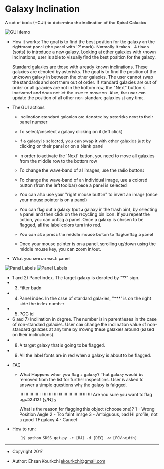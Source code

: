 # Galaxy Inclination
A set of tools (+GUI) to determine the inclination of the Spiral Galaxies

 ![GUI demo](https://user-images.githubusercontent.com/13570487/33522035-a237c686-d786-11e7-9efc-df7e53b24940.png "GUI demo")

 
  * How it works:
      The goal is to find the best position for the galaxy on the rightmost panel (the panel with '?' mark). Normally it takes ~4 times (sorts) to introduce a new galaxy. Looking at other galaxies with known inclinations, user is able to visually find the best position for the galaxy.
      
      Standard galaxies are those with already known inclinations. These galaxies are denoted by asterisks. The goal is to find the position of the unknown galaxy in between the other galaxies. The user cannot swap the standards and sort them out of order. If standard galaxies are out of order or all galaxies are not in the bottom row, the "Next" button is inativated and does not let the user to move on. Also, the user can update the position of all other non-standard galaxies at any time. 



 * The GUI actions
 
   - Inclination standard galaxies are denoted by asterisks next to their panel number
   - To select/unselect a galaxy clicking on it (left click)
   - If a galaxy is selected, you can swap it with other galaxies just by clicking on their panel or on a blank panel
   - In order to activate the 'Next' button, you need to move all galaxies from the middle row to the bottom row
   - To change the wave-band of all images, use the radio buttons
   - To change the wave-band of an individual image, use a colored button (from the left toolbar) once a panel is selected
   - You can also use your "right mouse button" to invert an image (once your mouse pointer is on a panel)

   - You can flag out a galaxy (put a galaxy in the trash bin), by selecting a panel and then click on the recycling bin icon. If you repeat the action, you can unflag a panel. Once a galaxy is chosen to be flagged, all the label colors turn into red.
   - You can also press the middle mouse button to flag/unflag a panel
   - Once your mouse pointer is on a panel, scrolling up/down using the middle mouse key, you can zoom in/out.



 * What you see on each panel
 
 ![Panel Labels](https://user-images.githubusercontent.com/13570487/33522617-f9e62040-d794-11e7-82a8-f9a294169844.png "Panel Labels")
 ![Panel Labels](https://user-images.githubusercontent.com/13570487/33522626-21c0b544-d795-11e7-88b8-e74e599a054b.png "Panel Labels")
 
   - 1 and 2) Panel index. The target galaxy is denoted by "??" sign. 
   - 3) Filter badn
   - 4) Panel index. In the case of standard galaxies, "***" is on the right side the index number
   - 5) PGC id 
   - 6 and 7) Inclination in degree. The number is in parentheses in the case of non-standard galaxies. User can change the inclination value of non-standard galaxies at any time by moving these galaxies around (based on their inclinations).
   - 8) A target galaxy that is going to be flagged.
   - 9) All the label fonts are in red when a galaxy is about to be flagged.
        
 * FAQ
 
   - What Happens when you flag a galaxy? That galaxy would be removed from the list for further inspections. User is asked to answer a simple questions why the galaxy is falgged. 
   
       !!! !!! !!! !!! !!! !!! !!! !!! !!! !!! !!! !!! !!! !!! !!!
       Are you sure you want to flag pgc52412? [y/N] y

       What is the reason for flagging this object (choose one)?
       1 - Wrong Position Angle
       2 - Too faint image
       3 - Ambiguous, bad HI profile, not a good TF galaxy
       4 - Cancel

 * How to run:
 
           1$ python SDSS_get.py -r [RA] -d [DEC] -w [FOV-width]
    
    
    
    
    
- - - -
 * Copyright 2017

 * Author: Ehsan Kourkchi <ekourkchi@gmail.com>
